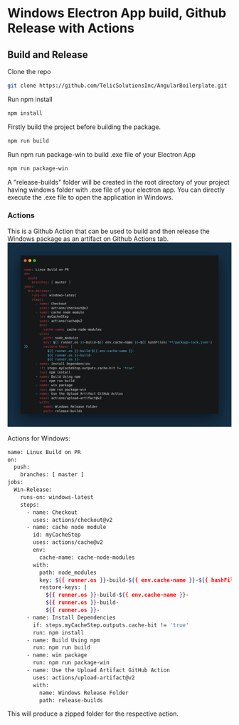 # Windows Electron App build, Github Release with Actions

## Build and Release

Clone the repo

```sh
git clone https://github.com/TelicSolutionsInc/AngularBoilerplate.git
```

Run npm install

```sh
npm install
```

Firstly build the project before building the package.

```sh
npm run build
```

Run npm run package-win to build .exe file of your Electron App

```sh
npm run package-win
```

A "release-builds" folder will be created in the root directory of your project having windows folder with .exe file of your electron app.
You can directly execute the .exe file to open the application in Windows.

### Actions

This is a Github Action that can be used to build and then release the Windows package as an artifact on Github Actions tab.
![](images/../../images/win.png)

Actions for Windows:

```sh
name: Linux Build on PR
on:
  push:
    branches: [ master ]
jobs:
  Win-Release:
    runs-on: windows-latest
    steps:
      - name: Checkout
        uses: actions/checkout@v2
      - name: cache node module
        id: myCacheStep
        uses: actions/cache@v2
        env:
          cache-name: cache-node-modules
        with:
          path: node_modules
          key: ${{ runner.os }}-build-${{ env.cache-name }}-${{ hashFiles('**/package-lock.json') }}
          restore-keys: |
            ${{ runner.os }}-build-${{ env.cache-name }}-
            ${{ runner.os }}-build-
            ${{ runner.os }}-
      - name: Install Dependencies
        if: steps.myCacheStep.outputs.cache-hit != 'true'
        run: npm install
      - name: Build Using npm
        run: npm run build
      - name: win package
        run: npm run package-win
      - name: Use the Upload Artifact GitHub Action
        uses: actions/upload-artifact@v2
        with:
          name: Windows Release Folder
          path: release-builds
```

This will produce a zipped folder for the respective action.
